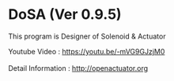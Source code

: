 # DoSA (Ver 0.9.5)

This program is Designer of Solenoid &amp; Actuator

Youtube Video : https://youtu.be/-mVG9GJzjM0
<br><br>
Detail Information : http://openactuator.org
<br><br>
<img src="http://www.solenoid.or.kr/data/DoSA.png" border="0" alt="">
